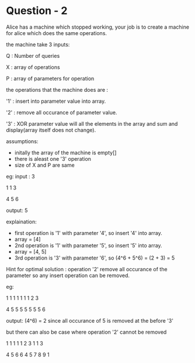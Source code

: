 # Question - 2

Alice has a machine which stopped working, your job is to create a machine for alice which does the same operations.

the machine take 3 inputs:

Q : Number of queries

X : array of operations

P : array of parameters for operation

the operations that the machine does are :

'1' : insert into parameter value into array.

'2' : remove all occurance of parameter value.

'3' : XOR parameter value will all the elements in the array and sum and display(array itself does not change).

assumptions:
- initally the array of the machine is empty[]
- there is aleast one '3' operation
- size of X and P are same

eg:
input :
3

1 1 3

4 5 6

output: 
5

explaination: 
- first operation is '1' with parameter '4', so insert '4' into array.
- array = [4]
- 2nd operation is '1' with parameter '5', so insert '5' into array.
- array = [4, 5]
- 3rd operation is '3' with parameter '6', so (4^6 + 5^6) = (2 + 3) = 5




Hint for optimal solution :
operation '2' remove all occurance of the parameter so any insert operation can be removed.

eg:

1 1 1 1 1 1 1 2 3

4 5 5 5 5 5 5 5 6

output: (4^6) = 2
since all occurance of 5 is removed at the before '3'

but there can also be case where operation '2' cannot be removed

1 1 1 1 1 2 3 1 1 3

4 5 6 6 4 5 7 8 9 1